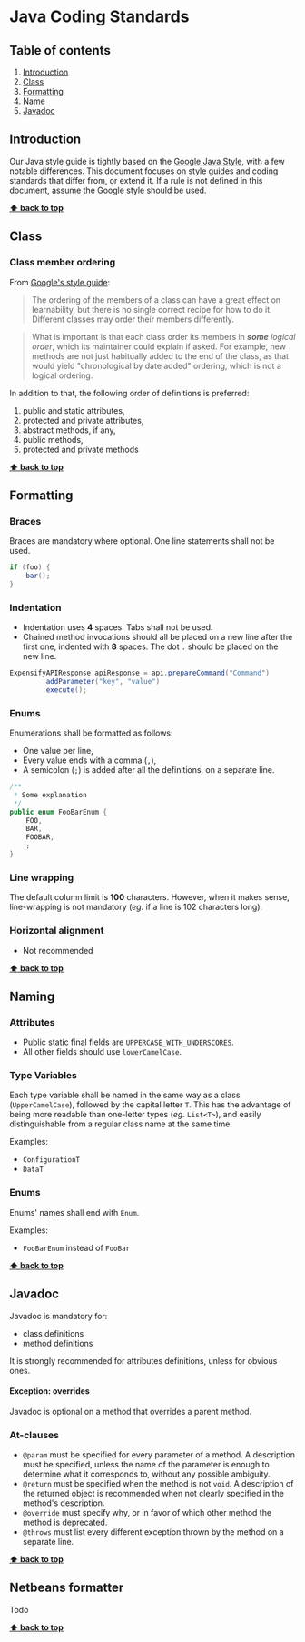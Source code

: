 # Java Coding Standards

## Table of contents

1. [Introduction](#introduction)
2. [Class](#class)
3. [Formatting](#formatting)
4. [Name](#naming)
5. [Javadoc](#javadoc)
 
## Introduction

Our Java style guide is tightly based on the [Google Java Style](https://google-styleguide.googlecode.com/svn/trunk/javaguide.html), with a few notable differences. This document focuses on style guides and coding standards that differ from, or extend it. If a rule is not defined in this document, assume the Google style should be used.

**[⬆ back to top](#table-of-contents)**

## Class

### Class member ordering

From [Google's style guide](https://google-styleguide.googlecode.com/svn/trunk/javaguide.html#s3.4.2-class-member-ordering):
> The ordering of the members of a class can have a great effect on learnability, but there is no single correct recipe for how to do it. Different classes may order their members differently.

> What is important is that each class order its members in ___some___ _logical order_, which its maintainer could explain if asked. For example, new methods are not just habitually added to the end of the class, as that would yield "chronological by date added" ordering, which is not a logical ordering.

In addition to that, the following order of definitions is preferred:

1. public and static attributes,
2. protected and private attributes,
3. abstract methods, if any,
4. public methods,
5. protected and private methods

**[⬆ back to top](#table-of-contents)**

## Formatting

### Braces

Braces are mandatory where optional. One line statements shall not be used.

```java
if (foo) {
    bar();
}
```

### Indentation

- Indentation uses __4__ spaces. Tabs shall not be used.
- Chained method invocations should all be placed on a new line after the first one, indented with __8__ spaces. The dot `.` should be placed on the new line.

```java
ExpensifyAPIResponse apiResponse = api.prepareCommand("Command")
        .addParameter("key", "value")
        .execute();
```

### Enums

Enumerations shall be formatted as follows:

* One value per line,
* Every value ends with a comma (`,`),
* A semicolon (`;`) is added after all the definitions, on a separate line.

```java
/**
 * Some explanation
 */
public enum FooBarEnum {
    FOO,
    BAR,
    FOOBAR,
    ;
}
```

### Line wrapping

The default column limit is __100__ characters. However, when it makes sense, line-wrapping is not mandatory (_eg._ if a line is 102 characters long).

### Horizontal alignment
- Not recommended

**[⬆ back to top](#table-of-contents)**

## Naming

### Attributes

- Public static final fields are `UPPERCASE_WITH_UNDERSCORES`.
- All other fields should use `lowerCamelCase`.

### Type Variables

Each type variable shall be named in the same way as a class (`UpperCamelCase`), followed by the capital letter  `T`. This has the advantage of being more readable than one-letter types (_eg._ `List<T>`), and easily distinguishable from a regular class name at the same time.

Examples:

* `ConfigurationT`
* `DataT`

### Enums

Enums' names shall end with `Enum`.

Examples:

* `FooBarEnum` instead of `FooBar`

**[⬆ back to top](#table-of-contents)**

## Javadoc

Javadoc is mandatory for:

- class definitions
- method definitions

It is strongly recommended for attributes definitions, unless for obvious ones.

#### Exception: overrides
Javadoc is optional on a method that overrides a parent method.

### At-clauses

- `@param` must be specified for every parameter of a method. A description must be specified, unless the name of the parameter is enough to determine what it corresponds to, without any possible ambiguity.
- `@return` must be specified when the method is not `void`. A description of the returned object is recommended when not clearly specified in the method's description.
- `@override` must specify why, or in favor of which other method the method is deprecated.
- `@throws` must list every different exception thrown by the method on a separate line.

**[⬆ back to top](#table-of-contents)**

## Netbeans formatter

Todo

**[⬆ back to top](#table-of-contents)**
